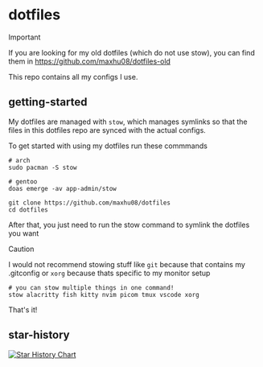 # dotfiles

> [!IMPORTANT]
> If you are looking for my old dotfiles (which do not use stow), you can find them in https://github.com/maxhu08/dotfiles-old

This repo contains all my configs I use.

## getting-started

My dotfiles are managed with `stow`, which manages symlinks so that the files in this dotfiles repo are synced with the actual configs.

To get started with using my dotfiles run these commmands

```shell
# arch
sudo pacman -S stow

# gentoo
doas emerge -av app-admin/stow

git clone https://github.com/maxhu08/dotfiles
cd dotfiles
```

After that, you just need to run the stow command to symlink the dotfiles you want

> [!CAUTION]
> I would not recommend stowing stuff like `git` because that contains my .gitconfig or `xorg` because thats specific to my monitor setup

```shell
# you can stow multiple things in one command!
stow alacritty fish kitty nvim picom tmux vscode xorg
```

That's it!

## star-history

[![Star History Chart](https://api.star-history.com/svg?repos=maxhu08/dotfiles&type=Date)](https://star-history.com/#maxhu08/dotfiles&Date)
